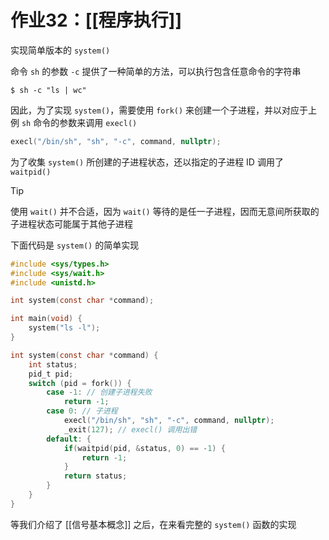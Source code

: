 # 作业32：[[程序执行]]

实现简单版本的 `system()`

命令 `sh` 的参数 `-c` 提供了一种简单的方法，可以执行包含任意命令的字符串

```shell
$ sh -c "ls | wc"
```

因此，为了实现 `system()`，需要使用 `fork()` 来创建一个子进程，并以对应于上例 `sh` 命令的参数来调用 `execl()`

```c
execl("/bin/sh", "sh", "-c", command, nullptr);
```

为了收集 `system()` 所创建的子进程状态，还以指定的子进程 ID 调用了 `waitpid()`

> [!tip] 
> 
> 使用 `wait()` 并不合适，因为 `wait()` 等待的是任一子进程，因而无意间所获取的子进程状态可能属于其他子进程
> 

下面代码是 `system()` 的简单实现

```c title:procexec/simple_system.c
#include <sys/types.h>
#include <sys/wait.h>
#include <unistd.h>

int system(const char *command);

int main(void) {
    system("ls -l");
}

int system(const char *command) {
    int status;
    pid_t pid;
    switch (pid = fork()) {
        case -1: // 创建子进程失败
            return -1;
        case 0: // 子进程
            execl("/bin/sh", "sh", "-c", command, nullptr);
            _exit(127); // execl() 调用出错
        default: {
            if(waitpid(pid, &status, 0) == -1) {
                return -1;
            }
            return status;
        }
    }
}
```

等我们介绍了 [[信号基本概念]] 之后，在来看完整的 `system()` 函数的实现

